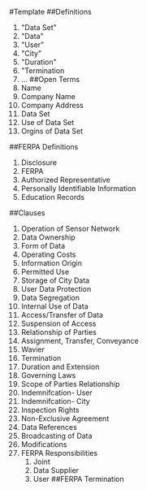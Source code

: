 #Template 
##Definitions 
1. "Data Set"
2. "Data"
3.  "User"
4.  "City"
5.  "Duration"
6.  "Termination
7.  ...
##Open Terms 
1. Name  
2. Company Name  
3. Company Address  
4. Data Set  
5. Use of Data Set  
6. Orgins of Data Set 

##FERPA Definitions
1. Disclosure
2. FERPA
3. Authorized Representative
4. Personally Identifiable Information
5. Education Records

##Clauses 
1. Operation of Sensor Network
2. Data Ownership
3. Form of Data
4. Operating Costs
5. Information Origin
6. Permitted Use
7. Storage of City Data
8. User Data Protection 
9. Data Segregation 
10. Internal Use of Data 
11. Access/Transfer of Data 
12. Suspension of Access
13. Relationship of Parties 
14. Assignment, Transfer, Conveyance
15. Wavier 
16. Termination 
17. Duration and Extension 
18. Governing Laws 
19. Scope of Parties Relationship
20. Indemnifcation- User 
21. Indemnifcation- City 
22. Inspection Rights 
23. Non-Exclusive Agreement 
24. Data References 
25. Broadcasting of Data 
26. Modifications
27. FERPA Responsibilities
    1. Joint
    2. Data Supplier
    3. User
##FERPA Termination

